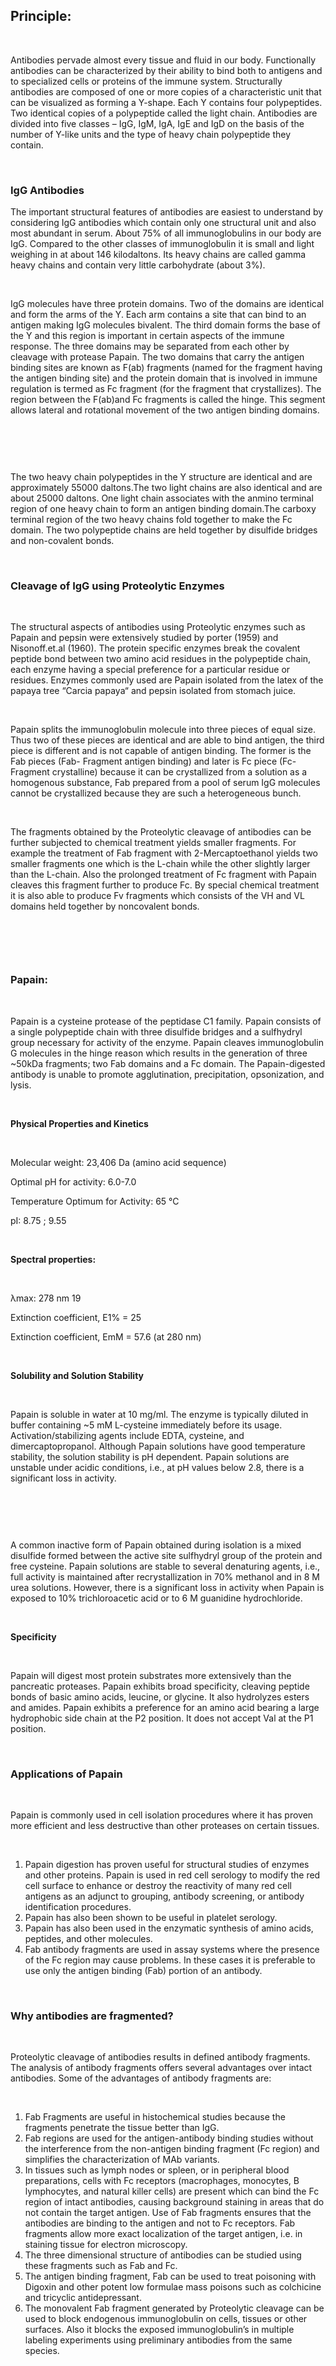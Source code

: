 ## Principle:
 
&nbsp;
 

Antibodies pervade almost every tissue and fluid in our body. Functionally antibodies can be characterized by their ability to bind both to antigens and to specialized cells or proteins of the immune system. Structurally antibodies are composed of one or more copies of a characteristic unit that can be visualized as forming a Y-shape. Each Y contains four polypeptides. Two identical copies of a polypeptide called the light chain. Antibodies are divided into five classes – IgG, IgM, IgA, IgE and IgD on the basis of the number of Y-like units and the type of heavy chain polypeptide they contain.
 

  
&nbsp;


### IgG Antibodies
 

The important structural features of antibodies are easiest to understand by considering IgG antibodies which contain only one structural unit and also most abundant in serum. About 75% of all immunoglobulins in our body are IgG. Compared to the other classes of immunoglobulin it is small and light weighing in at about 146 kilodaltons. Its heavy chains are called gamma heavy chains and contain very little carbohydrate (about 3%).
 

 
&nbsp;
 

IgG molecules have three protein domains. Two of the domains are identical and form the arms of the Y. Each arm contains a site that can bind to an antigen making IgG molecules bivalent. The third domain forms the base of the Y and this region is important in certain aspects of the immune response. The three domains may be separated from each other by cleavage with protease Papain. The two domains that carry the antigen binding sites are known as F(ab) fragments (named for the fragment having the antigen binding site) and the protein domain that is involved in immune regulation is termed as Fc fragment (for the fragment that crystallizes). The region between the F(ab)and Fc  fragments is called the hinge. This segment allows lateral and rotational movement of the two antigen binding domains.

 
&nbsp;

<img src="images/1.png" title=""/>
 
&nbsp;

The two heavy chain polypeptides in the Y structure are identical and are approximately 55000 daltons.The two light chains are also identical and are about 25000 daltons. One light chain associates with the anmino terminal region of one heavy chain to form an antigen binding domain.The carboxy terminal region of the two heavy chains fold together to make the Fc domain. The two polypeptide chains are held together by disulfide bridges and non-covalent bonds.
 

 
&nbsp;
 

### Cleavage of IgG using Proteolytic Enzymes
 
 
&nbsp;
 

The structural aspects of antibodies using Proteolytic enzymes such as Papain and pepsin were extensively studied by porter (1959) and Nisonoff.et.al (1960). The protein specific enzymes break the covalent peptide bond between two amino acid residues in the polypeptide chain, each enzyme having a special preference for a particular residue or residues.  Enzymes commonly used are Papain isolated from the latex of the papaya tree “Carcia papaya“ and pepsin isolated from stomach juice.
 
 
&nbsp;

 

Papain splits the immunoglobulin molecule into three pieces of equal size. Thus two of these pieces are identical and are able to bind antigen, the third piece is different and is not capable of antigen binding. The former is the Fab pieces (Fab- Fragment antigen binding) and later is Fc piece (Fc-Fragment crystalline) because it can be crystallized from a solution as a homogenous substance, Fab prepared from a pool of serum IgG molecules cannot be crystallized because they are such a heterogeneous bunch.
 
 
&nbsp;

 

The fragments obtained by the Proteolytic cleavage of antibodies can be further subjected to chemical treatment yields smaller fragments. For example the treatment of Fab fragment with 2-Mercaptoethanol yields two smaller fragments one which is the L-chain while the other slightly larger than the L-chain. Also the prolonged treatment of Fc fragment with Papain cleaves this fragment further to produce Fc. By special chemical treatment it is also able to produce Fv fragments which consists of the VH  and VL domains held together by noncovalent bonds.
 

 

 &nbsp;

<img src="images/2.png" title=""/>
 
&nbsp;


 

 
### Papain:
 
&nbsp;

 
Papain is a cysteine protease of the peptidase C1 family. Papain consists of a single polypeptide chain with three disulfide bridges and a sulfhydryl group necessary for activity of the enzyme. Papain cleaves immunoglobulin G molecules in the hinge reason which results in the generation of three ~50kDa fragments; two Fab domains and a Fc domain.  The Papain-digested antibody is unable to promote agglutination, precipitation, opsonization, and lysis.

  
&nbsp;


**Physical Properties and Kinetics**
 
 
&nbsp;

Molecular weight: 23,406 Da (amino acid sequence)


Optimal pH for activity: 6.0-7.0


Temperature Optimum for Activity: 65 °C


pI: 8.75 ; 9.55
 
 
&nbsp;

**Spectral properties:**
 
 
&nbsp;

λmax: 278 nm 19


Extinction coefficient, E1% = 25


Extinction coefficient, EmM = 57.6 (at 280 nm)
 

 
&nbsp;
 

**Solubility and Solution Stability**
 
&nbsp;

 

Papain is soluble in water at 10 mg/ml. The enzyme is typically diluted in buffer containing ~5 mM L-cysteine immediately before its usage. Activation/stabilizing agents include EDTA, cysteine, and dimercaptopropanol. Although Papain solutions have good temperature stability, the solution stability is pH dependent. Papain solutions are unstable under acidic conditions, i.e., at pH values below 2.8, there is a significant loss in activity.
 
&nbsp;

<img src="images/1.png" title=""/>
 
&nbsp;

 

A common inactive form of Papain obtained during isolation is a mixed disulfide formed between the active site sulfhydryl group of the protein and free cysteine. Papain solutions are stable to several denaturing agents, i.e., full activity is maintained after recrystallization in 70% methanol and in 8 M urea solutions. However, there is a significant loss in activity when Papain is exposed to 10% trichloroacetic acid or to 6 M guanidine hydrochloride.
 

  
&nbsp;


**Specificity**
 
&nbsp;
 

Papain will digest most protein substrates more extensively than the pancreatic proteases. Papain exhibits broad specificity, cleaving peptide bonds of basic amino acids, leucine, or glycine. It also hydrolyzes esters and amides. Papain exhibits a preference for an amino acid bearing a large hydrophobic side chain at the P2 position. It does not accept Val at the P1 position.

  
&nbsp;


### Applications of  Papain
 
 
&nbsp;

Papain is commonly used in cell isolation procedures where it has proven more efficient and less destructive than other proteases on certain tissues.

 
&nbsp;
 

1. Papain digestion has proven useful for structural studies of enzymes and other proteins. Papain is used in red cell serology to modify the red cell surface to enhance or destroy the reactivity of many red cell antigens as an adjunct to grouping, antibody screening, or antibody identification procedures.
2. Papain has also been shown to be useful in platelet serology.
3. Papain has also been used in the enzymatic synthesis of amino acids, peptides, and other molecules.
4. Fab  antibody fragments are used in assay systems where the presence of the Fc region may cause problems. In these cases it is preferable to use only the antigen binding (Fab) portion of an antibody.
  
&nbsp;

### Why antibodies are fragmented?
 
&nbsp;
 

Proteolytic cleavage of antibodies results in defined antibody fragments. The analysis of antibody fragments offers several advantages over intact antibodies. Some of the advantages of  antibody fragments are:

 
&nbsp;

 

1. Fab Fragments are useful in histochemical studies because the fragments penetrate the tissue better than IgG.
2. Fab regions are used for the antigen-antibody binding studies without the interference from the non-antigen binding fragment (Fc region) and simplifies the characterization of MAb variants.
3. In tissues such as lymph nodes or spleen, or in peripheral blood preparations, cells with Fc receptors (macrophages, monocytes, B lymphocytes, and natural killer cells) are present which can bind the Fc region of intact antibodies, causing background staining in areas that do not contain the target antigen. Use of Fab fragments ensures that the antibodies are binding to the antigen and not to Fc receptors. Fab fragments allow more exact localization of the target antigen, i.e. in staining tissue for electron microscopy.
4. The three dimensional structure of antibodies can be studied using these fragments such as Fab and Fc.
5. The antigen binding fragment, Fab can be used to treat poisoning with Digoxin and other potent low formulae mass poisons such as colchicine and tricyclic antidepressant.
6. The monovalent Fab fragment generated by Proteolytic cleavage  can be used to block endogenous immunoglobulin  on cells, tissues or other surfaces. Also it blocks the exposed  immunoglobulin’s in multiple labeling experiments using preliminary antibodies from the same species.
 
